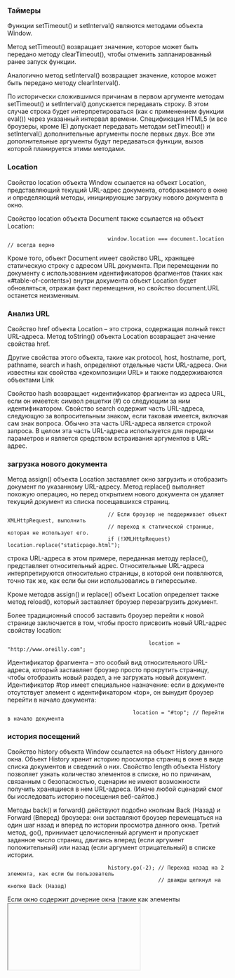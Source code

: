 ### Таймеры
Функции setTimeout() и setInterval() являются методами объекта Window.

Метод setTimeout() возвращает значение, которое может быть передано методу clearTimeout(), чтобы отменить
запланированный ранее запуск функции.

Аналогично метод setInterval() возвращает значение, которое может быть передано методу clearInterval().

По исторически сложившимся причинам в первом аргументе методам setTimeout() и setInterval() допускается
передавать строку. В этом случае строка будет интерпретироваться (как с применением функции eval()) через
указанный интервал времени. Спецификация HTML5 (и все броузеры, кроме IE) допускает передавать методам
setTimeout() и setInterval() дополнительные аргументы после первых двух. Все эти дополнительные аргументы
будут передаваться функции, вызов которой планируется этими методами. 

### Location
Свойство location объекта Window ссылается на объект Location, представляющий текущий URL-адрес документа,
отображаемого в окне и определяющий методы, инициирующие загрузку нового документа в окно.

Свойство location объекта Document также ссылается на объект Location:

                                    window.location === document.location // всегда верно

Кроме того, объект Document имеет свойство URL, хранящее статическую строку с адресом URL документа.
При перемещении по документу с использованием идентификаторов фрагментов (таких как «#table-of-contents») внутри
документа объект Location будет обновляться, отражая факт перемещения, но свойство document.URL останется неизменным.

### Анализ URL
Свойство href объекта Location – это строка, содержащая полный текст URL-адреса. 
Метод toString() объекта Location возвращает значение свойства href.

Другие свойства этого объекта, такие как protocol, host, hostname, port, pathname, search и hash, определяют
отдельные части URL-адреса. Они известны как свойства «декомпозиции URL» и также поддерживаются объектами Link

Свойство hash возвращает «идентификатор фрагмента» из адреса URL, если он имеется: символ решетки (#) со следующим
за ним идентификатором. Свойство search содержит часть URL-адреса, следующую за вопросительным знаком, если таковая
имеется, включая сам знак вопроса. Обычно эта часть URL-адреса является строкой запроса. В целом эта часть URL-адреса
используется для передачи параметров и является средством встраивания аргументов в URL-адрес.

### загрузка нового документа
Метод assign() объекта Location заставляет окно загрузить и отобразить документ по указанному URL-адресу.
Метод replace() выполняет похожую операцию, но перед открытием нового документа он удаляет текущий документ
из списка посещавшихся страниц.

                                    // Если броузер не поддерживает объект XMLHttpRequest, выполнить
                                    // переход к статической странице, которая не использует его.
                                    if (!XMLHttpRequest) location.replace("staticpage.html");

строка URL-адреса в этом примере, переданная методу replace(), представляет относительный адрес. Относительные
URL-адреса интерпретируются относительно страницы, в которой они появляются, точно так же, как если бы они использовались в гиперссылке.

Кроме методов assign() и replace() объект Location определяет также метод reload(), который заставляет броузер
перезагрузить документ.

Более традиционный способ заставить броузер перейти к новой странице заключается в том, чтобы просто присвоить
новый URL-адрес свойству location:

                                                 location = "http://www.oreilly.com";

Идентификатор фрагмента – это особый вид относительного URL-адреса, который заставляет броузер просто прокрутить
страницу, чтобы отобразить новый раздел, а не загружать новый документ. Идентификатор #top имеет специальное
назначение: если в документе отсутствует элемент с идентификатором «top», он вынудит броузер перейти в начало
документа: 

                                            location = "#top"; // Перейти в начало документа

### история посещений
Свойство history объекта Window ссылается на объект History данного окна. Объект History хранит историю просмотра
страниц в окне в виде списка документов и сведений о них. Свойство length объекта History позволяет узнать
количество элементов в списке, но по причинам, связанным с безопасностью, сценарии не имеют возможности получить
хранящиеся в нем URL-адреса. (Иначе любой сценарий смог бы исследовать историю посещения веб-сайтов.)

Методы back() и forward() действуют подобно кнопкам Back (Назад) и Forward (Вперед) броузера: они заставляют
броузер перемещаться на один шаг назад и вперед по истории просмотра данного окна. Третий метод, go(), принимает
целочисленный аргумент и пропускает заданное число страниц, двигаясь вперед (если аргумент положительный) или назад
(если аргумент отрицательный) в списке истории.

                                    history.go(-2); // Переход назад на 2 элемента, как если бы пользователь 
                                                    // дважды щелкнул на кнопке Back (Назад)

Если окно содержит дочерние окна (такие как элементы <iframe>, истории посещений в дочерних окнах хронологически
чередуются с историей посещений в главном окне. То есть вызов history.back() (например) в главном окне может
вызвать переход назад, к ранее отображавшемуся документу, в одном из дочерних окон, оставив главное окно в текущем
состоянии.

### объект Navigator
Свойство navigator объекта Window ссылается на объект Navigator, содержащий общую информацию о номере версии
и о производителе броузера. 

Объект Navigator имеет четыре свойства, предоставляющих информацию о версии работающего броузера:
 - appName - название браузера
 - appVersion
 - userAgent - Строка, которую броузер посылает в http-заголовке USER-AGENT. Поскольку это свойство содержит
   больше информации, именно оно обычно используется для определения типа броузера.
 - platform - Строка, идентифицирующая операционную систему, в которой работает броузер.

объект Navigator имеет еще несколько свойств и методов:
 - onLine - определяет, подключен ли броузер к сети.
 - geolocation - Объект Geolocation, определяющий API для выяснения географического положения пользователя.
 - cookiesEnabled() - метод, который должен возвращать true, если броузер способен сохранять cookies.
 - connection - содержащий информацию о системном подключении, таких как текущая пропускная способность пользовательского устройства или определено ли соеденение.

### объект Screen
Свойство screen объекта Window ссылается на объект Screen, предоставляющий информацию о размере экрана на стороне
пользователя и доступном количестве цветов. Свойства width и height возвращают размер экрана в пикселах. Свойства
availWidth и availHeight возвращают фактически доступный размер экрана; Свойство colorDepth возвращает количество
битов на пиксел, определяющих цвет.

### диалоги
Объект Window обладает тремя методами для отображения простейших диалогов:
 - alert() - выводит сообщение и ожидает, пока пользователь закроет диалоговое окно.
 - confirm() - предлагает пользователю щелкнуть на кнопке OK или Cancel и возвращает логическое значение.
 - prompt() - выводит сообщение, ждет ввода строки пользователем и возвращает эту строку.

В объекте Window имеется более сложный метод, showModalDialog()

